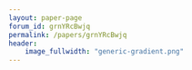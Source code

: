 ```yaml
---
layout: paper-page
forum_id: grnYRcBwjq
permalink: /papers/grnYRcBwjq
header:
    image_fullwidth: "generic-gradient.png"
---
```

    